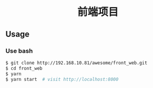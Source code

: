 <h1 align="center">前端项目</h1>

## Usage

### Use bash

```bash
$ git clone http://192.168.10.81/awesome/front_web.git
$ cd front_web
$ yarn
$ yarn start  # visit http://localhost:8000

```
